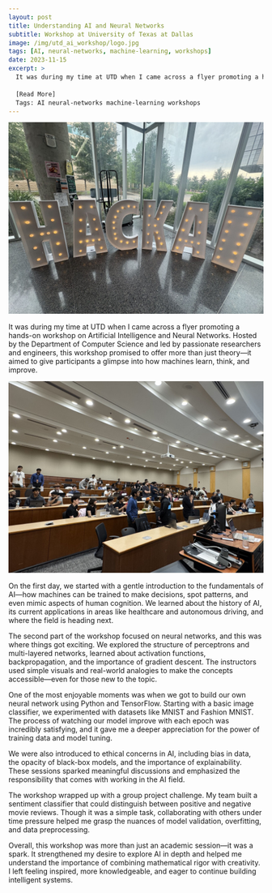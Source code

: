 ```yaml
---
layout: post
title: Understanding AI and Neural Networks
subtitle: Workshop at University of Texas at Dallas
image: /img/utd_ai_workshop/logo.jpg
tags: [AI, neural-networks, machine-learning, workshops]
date: 2023-11-15
excerpt: >
  It was during my time at UTD when I came across a flyer promoting a hands-on workshop on Artificial Intelligence and Neural Networks. Hosted by the Department of Computer Science and led by passionate researchers and engineers, this workshop promised to offer more than just theory—it aimed to give participants a glimpse into how machines learn, think, and improve.

  [Read More]
  Tags: AI neural-networks machine-learning workshops
---
```


![Workshop Session 1](/img/utd_ai_workshop/content_1.jpeg)

It was during my time at UTD when I came across a flyer promoting a hands-on workshop on Artificial Intelligence and Neural Networks. Hosted by the Department of Computer Science and led by passionate researchers and engineers, this workshop promised to offer more than just theory—it aimed to give participants a glimpse into how machines learn, think, and improve.

![Workshop Session 2](/img/utd_ai_workshop/content_2.jpeg)

On the first day, we started with a gentle introduction to the fundamentals of AI—how machines can be trained to make decisions, spot patterns, and even mimic aspects of human cognition. We learned about the history of AI, its current applications in areas like healthcare and autonomous driving, and where the field is heading next.

The second part of the workshop focused on neural networks, and this was where things got exciting. We explored the structure of perceptrons and multi-layered networks, learned about activation functions, backpropagation, and the importance of gradient descent. The instructors used simple visuals and real-world analogies to make the concepts accessible—even for those new to the topic.

One of the most enjoyable moments was when we got to build our own neural network using Python and TensorFlow. Starting with a basic image classifier, we experimented with datasets like MNIST and Fashion MNIST. The process of watching our model improve with each epoch was incredibly satisfying, and it gave me a deeper appreciation for the power of training data and model tuning.

We were also introduced to ethical concerns in AI, including bias in data, the opacity of black-box models, and the importance of explainability. These sessions sparked meaningful discussions and emphasized the responsibility that comes with working in the AI field.

The workshop wrapped up with a group project challenge. My team built a sentiment classifier that could distinguish between positive and negative movie reviews. Though it was a simple task, collaborating with others under time pressure helped me grasp the nuances of model validation, overfitting, and data preprocessing.

Overall, this workshop was more than just an academic session—it was a spark. It strengthened my desire to explore AI in depth and helped me understand the importance of combining mathematical rigor with creativity. I left feeling inspired, more knowledgeable, and eager to continue building intelligent systems. 